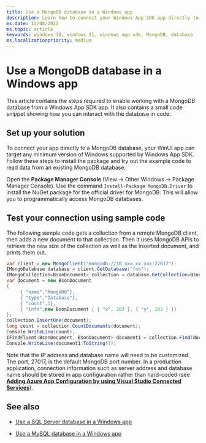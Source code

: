 ```yaml
---
title: Use a MongoDB database in a Windows app
description: Learn how to connect your Windows App SDK app directly to a MongoDB database and test the connection programmatically.
ms.date: 12/08/2022
ms.topic: article
keywords: windows 10, windows 11, windows app sdk, MongoDB, database
ms.localizationpriority: medium
---
```


# Use a MongoDB database in a Windows app

This article contains the steps required to enable working with a MongoDB database from a Windows App SDK app. It also contains a small code snippet showing how you can interact with the database in code.

## Set up your solution

To connect your app directly to a MongoDB database, your WinUI app can target any minimum version of Windows supported by Windows App SDK. Follow these steps to install the package and try out the example code to read data from an existing MongoDB database.

Open the **Package Manager Console** (View -> Other Windows -> Package Manager Console). Use the command `Install-Package MongoDB.Driver` to install the NuGet package for the official driver for MongoDB. This will allow you to programmatically access MongoDB databases.

## Test your connection using sample code

The following sample code gets a collection from a remote MongoDB client, then adds a new document to that collection. Then it uses MongoDB APIs to retrieve the new size of the collection as well as the inserted document, and prints them out.

``` csharp
var client = new MongoClient("mongodb://10.xxx.xx.xxx:27017");
IMongoDatabase database = client.GetDatabase("foo");
IMongoCollection<BsonDocument> collection = database.GetCollection<BsonDocument>("bar");
var document = new BsonDocument
{
     { "name","MongoDB"},
     { "type","Database"},
     { "count",1},
     { "info",new BsonDocument { { "x", 203 }, { "y", 102 } }}
};
collection.InsertOne(document);
long count = collection.CountDocuments(document);
Console.WriteLine(count);
IFindFluent<BsonDocument, BsonDocument> document1 = collection.Find(document);
Console.WriteLine(document1.ToString());
```

Note that the IP address and database name will need to be customized. The port, 27017, is the default MongoDB port number. In a production application, connection information such as server address and database name should be stored in app configuration rather than hard-coded (see [**Adding Azure App Configuration by using Visual Studio Connected Services**](/visualstudio/azure/vs-azure-tools-connected-services-app-configuration)).

## See also

- [Use a SQL Server database in a Windows app](sql-server-database.md)

- [Use a MySQL database in a Windows app](mysql-database.md)
